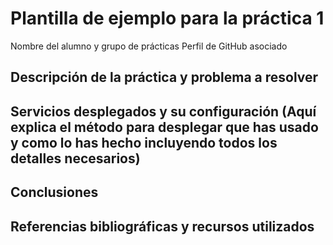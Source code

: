 # Plantilla de ejemplo para la práctica 1

Nombre del alumno y grupo de prácticas
Perfil de GitHub asociado

## Descripción de la práctica y problema a resolver

## Servicios desplegados y su configuración (Aquí explica el método para desplegar que has usado y como lo has hecho incluyendo todos los detalles necesarios)

## Conclusiones

## Referencias bibliográficas y recursos utilizados
